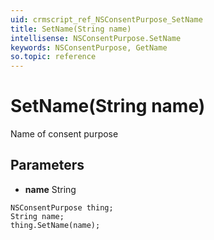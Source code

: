 ```yaml
---
uid: crmscript_ref_NSConsentPurpose_SetName
title: SetName(String name)
intellisense: NSConsentPurpose.SetName
keywords: NSConsentPurpose, GetName
so.topic: reference
---
```


# SetName(String name)

Name of consent purpose

## Parameters

* **name** String

```crmscript
NSConsentPurpose thing;
String name;
thing.SetName(name);
```

